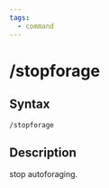 ```yaml
---
tags:
  - command
---
```


# /stopforage

## Syntax

<!--cmd-syntax-start-->
```eqcommand
/stopforage
```
<!--cmd-syntax-end-->

## Description

<!--cmd-desc-start-->
stop autoforaging.
<!--cmd-desc-end-->